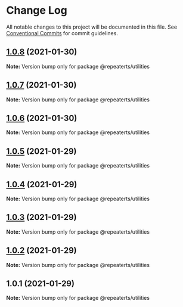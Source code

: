 # Change Log

All notable changes to this project will be documented in this file.
See [Conventional Commits](https://conventionalcommits.org) for commit guidelines.

## [1.0.8](https://github.com/repeaterts/utilities/compare/@repeaterts/utilities@1.0.7...@repeaterts/utilities@1.0.8) (2021-01-30)

**Note:** Version bump only for package @repeaterts/utilities





## [1.0.7](https://github.com/repeaterts/utilities/compare/@repeaterts/utilities@1.0.6...@repeaterts/utilities@1.0.7) (2021-01-30)

**Note:** Version bump only for package @repeaterts/utilities





## [1.0.6](https://github.com/repeaterts/utilities/compare/@repeaterts/utilities@1.0.5...@repeaterts/utilities@1.0.6) (2021-01-30)

**Note:** Version bump only for package @repeaterts/utilities





## [1.0.5](https://github.com/repeaterts/utilities/compare/@repeaterts/utilities@1.0.4...@repeaterts/utilities@1.0.5) (2021-01-29)

**Note:** Version bump only for package @repeaterts/utilities





## [1.0.4](https://github.com/repeaterts/utilities/compare/@repeaterts/utilities@1.0.3...@repeaterts/utilities@1.0.4) (2021-01-29)

**Note:** Version bump only for package @repeaterts/utilities





## [1.0.3](https://github.com/repeaterts/utilities/compare/@repeaterts/utilities@1.0.2...@repeaterts/utilities@1.0.3) (2021-01-29)

**Note:** Version bump only for package @repeaterts/utilities





## [1.0.2](https://github.com/repeaterts/utilities/compare/@repeaterts/utilities@1.0.1...@repeaterts/utilities@1.0.2) (2021-01-29)

**Note:** Version bump only for package @repeaterts/utilities





## 1.0.1 (2021-01-29)

**Note:** Version bump only for package @repeaterts/utilities
